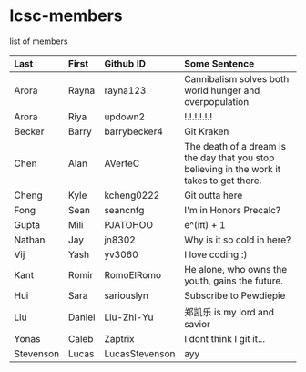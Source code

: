 # lcsc-members
list of members

| Last | First | Github ID | Some Sentence |
| :---      | :---       | :---      | :---          |
| Arora | Rayna | rayna123 | Cannibalism solves both world hunger and overpopulation |
| Arora | Riya | updown2 | !.!.!.!.!.! |
| Becker | Barry | barrybecker4 | Git Kraken |
| Chen | Alan | AVerteC | The death of a dream is the day that you stop believing in the work it takes to get there. |
| Cheng | Kyle | kcheng0222 | Git outta here |
| Fong | Sean | seancnfg | I'm in Honors Precalc? |
| Gupta | Mili | PJATOHOO | e^(iπ) + 1 |
| Nathan | Jay | jn8302 | Why is it so cold in here? | 
| Vij | Yash | yv3060 | I love coding :) |
| Kant | Romir | RomoElRomo | He alone, who owns the youth, gains the future. |
| Hui | Sara | sariouslyn | Subscribe to Pewdiepie |
| Liu | Daniel |Liu-Zhi-Yu | 郑凯乐 is my lord and savior |
| Yonas | Caleb | Zaptrix | I dont think I git it... |
| Stevenson | Lucas | LucasStevenson | ayy |
